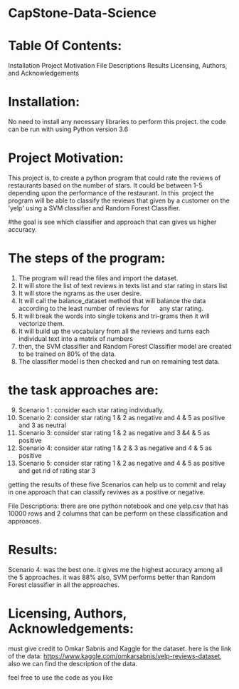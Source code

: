 # CapStone-Data-Science

# Table Of Contents:
Installation
Project Motivation
File Descriptions
Results
Licensing, Authors, and Acknowledgements
# Installation:
No need to install any necessary libraries to perform this project. the code can be run with using Python version 3.6

# Project Motivation:
This project is,  to create a python program that could rate the reviews of  restaurants
based on the number of stars. It could be between 1-5 depending upon the performance of the restaurant. In this 
project the program will be able to classify the reviews that given by a customer on the 'yelp' using a SVM classifier and Random Forest Classifier.

#the goal is see which classifier and approach that can gives us higher accuracy.

# The steps of the program:

1. The program will read the files and import the dataset.
2. It will store the list of text reviews  in texts list and star rating in stars list
3. It will store the ngrams as the user desire.
4. It will call the  balance_dataset method that will balance the data according to the least number of reviews for 
    any star rating.
5. It will break the words into single tokens and tri-grams then it will vectorize them.
6. It will build up the vocabulary from all the reviews and turns each individual text into a matrix of numbers
7. then, the SVM classifier and Random Forest Classifier model are created to be trained on 80% of the data.
8. The classifier model is then checked and run on remaining test data.
# the task approaches are:
9. Scenario 1 : consider each star rating individually. 
9. Scenario 2: consider star rating 1 & 2 as negative and 4 & 5 as positive  and 3 as neutral
10. Scenario 3: consider star rating 1 & 2 as negative and 3 &4 & 5 as positive
11. Scenario 4: consider star rating 1 & 2 & 3 as negative and 4 & 5 as positive
12. Scenario 5: consider star rating 1 & 2 as negative and 4 & 5 as positive  and get rid of rating star 3



getting the results of  these five Scenarios  can help us to commit and relay in one approach that can classify reviwes as a positive or negative.

File Descriptions:
there are one python notebook and one yelp.csv that has 10000 rows and 2 columns that can be perform on these classification and approaces.

# Results:
Scenario 4: was the best one. it gives me the highest accuracy among all the 5 approaches. it was 88%
also, SVM performs better than Random Forest classifier in all the approaches.

# Licensing, Authors, Acknowledgements:
must give credit to Omkar Sabnis and Kaggle for the dataset. here is the link of the data: https://www.kaggle.com/omkarsabnis/yelp-reviews-dataset, also we can find the description of the data.

feel free to use the code as you like
